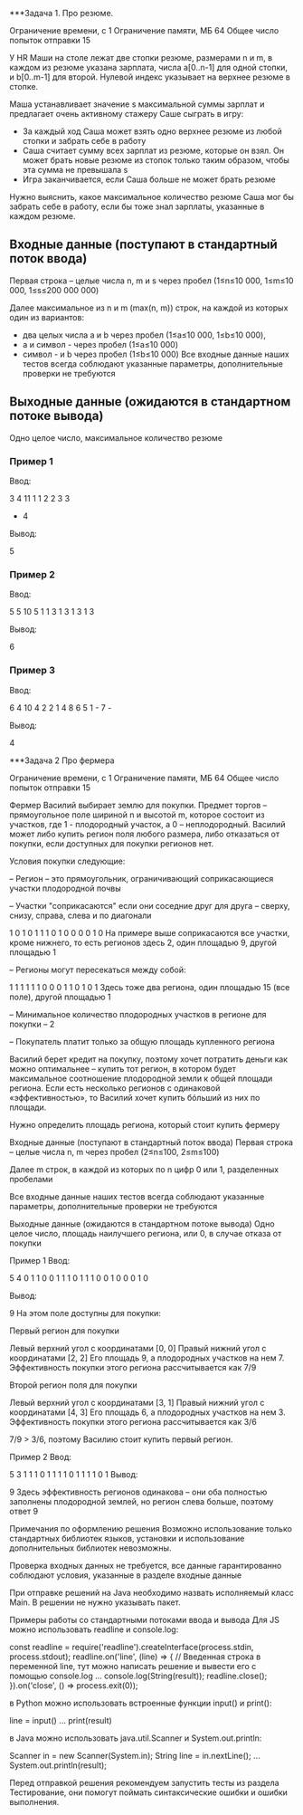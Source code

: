 ***Задача 1. Про резюме.

Ограничение времени, с 1
Ограничение памяти, МБ 64
Общее число попыток отправки 15

У HR Маши на столе лежат две стопки резюме, размерами n и m, в каждом из резюме указана зарплата, числа a[0..n-1] для одной стопки, и b[0..m-1] для второй. Нулевой индекс указывает на верхнее резюме в стопке.

Маша устанавливает значение s максимальной суммы зарплат и предлагает очень активному стажеру Саше сыграть в игру:

- За каждый ход Саша может взять одно верхнее резюме из любой стопки и забрать себе в работу
- Саша считает сумму всех зарплат из резюме, которые он взял. Он может брать новые резюме из стопок только таким образом, чтобы эта сумма не превышала s
- Игра заканчивается, если Саша больше не может брать резюме

Нужно выяснить, какое максимальное количество резюме Саша мог бы забрать себе в работу, если бы тоже знал зарплаты, указанные в каждом резюме.

## Входные данные (поступают в стандартный поток ввода)

Первая строка – целые числа n, m и s через пробел (1≤n≤10 000, 1≤m≤10 000, 1≤s≤200 000 000)

Далее максимальное из n и m (max(n, m)) строк, на каждой из которых один из вариантов:

- два целых числа a и b через пробел (1≤a≤10 000, 1≤b≤10 000),
- a и символ - через пробел (1≤a≤10 000)
- символ - и b через пробел (1≤b≤10 000)
  Все входные данные наших тестов всегда соблюдают указанные параметры, дополнительные проверки не требуются

## Выходные данные (ожидаются в стандартном потоке вывода)

Одно целое число, максимальное количество резюме

### Пример 1

Ввод:

3 4 11
1 1
2 2
3 3

- 4

Вывод:

5

### Пример 2

Ввод:

5 5 10
5 1
1 3
1 3
1 3
1 3

Вывод:

6

### Пример 3

Ввод:

6 4 10
4 2
2 1
4 8
6 5
1 -
7 -

Вывод:

4


***Задача 2 Про фермера

Ограничение времени, с	1
Ограничение памяти, МБ	64
Общее число попыток отправки	15

Фермер Василий выбирает землю для покупки. Предмет торгов – прямоугольное поле шириной n и высотой m, которое состоит из участков, где 1 - плодородный участок, а 0 – неплодородный. Василий может либо купить регион поля любого размера, либо отказаться от покупки, если доступных для покупки регионов нет.


Условия покупки следующие:

– Регион – это прямоугольник, ограничивающий соприкасающиеся участки плодородной почвы

– Участки "соприкасаются" если они соседние друг для друга – сверху, снизу, справа, слева и по диагонали

  1 0 1
  0 1 1
  1 0 1
  0 0 0
  0 1 0
На примере выше соприкасаются все участки, кроме нижнего, то есть регионов здесь 2, один площадью 9, другой площадью 1

– Регионы могут пересекаться между собой:

  1 1 1 1 1
  1 0 0 0 1
  1 0 1 0 1
Здесь тоже два региона, один площадью 15 (все поле), другой площадью 1

– Минимальное количество плодородных участков в регионе для покупки – 2

– Покупатель платит только за общую площадь купленного региона


Василий берет кредит на покупку, поэтому хочет потратить деньги как можно оптимальнее – купить тот регион, в котором будет максимальное соотношение плодородной земли к общей площади региона. Если есть несколько регионов с одинаковой «эффективностью», то Василий хочет купить бóльший из них по площади.

Нужно определить площадь региона, который стоит купить фермеру


Входные данные (поступают в стандартный поток ввода)
Первая строка – целые числа n, m через пробел (2≤n≤100, 2≤m≤100)

Далее m строк, в каждой из которых по n цифр 0 или 1, разделенных пробелами

Все входные данные наших тестов всегда соблюдают указанные параметры, дополнительные проверки не требуются


Выходные данные (ожидаются в стандартном потоке вывода)
Одно целое число, площадь наилучшего региона, или 0, в случае отказа от покупки


Пример 1
Ввод:

5 4
0 1 1 0 0
1 1 1 0 1
1 1 0 0 1
0 0 0 1 0

Вывод:

9
На этом поле доступны для покупки:

Первый регион для покупки

Левый верхний угол с координатами [0, 0]
Правый нижний угол с координатами [2, 2]
Его площадь 9, а плодородных участков на нем 7.
Эффективность покупки этого региона рассчитывается как 7/9

Второй регион поля для покупки

Левый верхний угол с координатами [3, 1]
Правый нижний угол с координатами [4, 3]
Его площадь 6, а плодородных участков на нем 3.
Эффективность покупки этого региона рассчитывается как 3/6

7/9 > 3/6, поэтому Василию стоит купить первый регион.


Пример 2
Ввод:

5 3
1 1 1 0 1
1 1 1 0 1
1 1 1 0 1
Вывод:

9
Здесь эффективность регионов одинакова – они оба полностью заполнены плодородной землей, но регион слева больше, поэтому ответ 9



Примечания по оформлению решения
Возможно использование только стандартных библиотек языков, установки и использование дополнительных библиотек невозможны.

Проверка входных данных не требуется, все данные гарантированно соблюдают условия, указанные в разделе входные данные

При отправке решений на Java необходимо назвать исполняемый класс Main. В решении не нужно указывать пакет.


Примеры работы со стандартными потоками ввода и вывода
Для JS можно использовать readline и console.log:

const readline = require('readline').createInterface(process.stdin, process.stdout);
readline.on('line', (line) => {
    // Введенная строка в переменной line, тут можно написать решение и вывести его с помощью console.log
    ...
    console.log(String(result));
    readline.close();
}).on('close', () => process.exit(0));

в Python можно использовать встроенные функции input() и print():

line = input()
...
print(result)

в Java можно использовать java.util.Scanner и System.out.println:

Scanner in = new Scanner(System.in);
String line = in.nextLine();
...
System.out.println(result);

Перед отправкой решения рекомендуем запустить тесты из раздела Тестирование, они помогут поймать синтаксические ошибки и ошибки выполнения.
